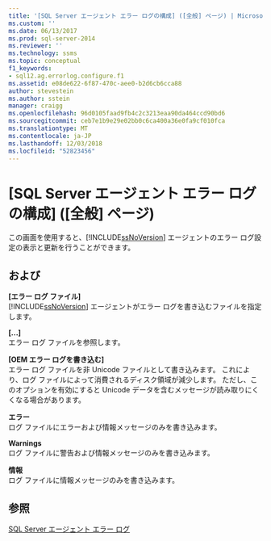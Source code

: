 ```yaml
---
title: '[SQL Server エージェント エラー ログの構成] ([全般] ページ) | Microsoft Docs'
ms.custom: ''
ms.date: 06/13/2017
ms.prod: sql-server-2014
ms.reviewer: ''
ms.technology: ssms
ms.topic: conceptual
f1_keywords:
- sql12.ag.errorlog.configure.f1
ms.assetid: e08de622-6f87-470c-aee0-b2d6cb6cca88
author: stevestein
ms.author: sstein
manager: craigg
ms.openlocfilehash: 96d0105faad9fb4c2c3213eaa90da464ccd90bd6
ms.sourcegitcommit: ceb7e1b9e29e02bb0c6ca400a36e0fa9cf010fca
ms.translationtype: MT
ms.contentlocale: ja-JP
ms.lasthandoff: 12/03/2018
ms.locfileid: "52823456"
---
```

# <a name="configure-sql-server-agent-error-logs-general-page"></a>[SQL Server エージェント エラー ログの構成] ([全般] ページ)
  この画面を使用すると、[!INCLUDE[ssNoVersion](../../includes/ssnoversion-md.md)] エージェントのエラー ログ設定の表示と更新を行うことができます。  
  
## <a name="options"></a>および  
 **[エラー ログ ファイル]**  
 [!INCLUDE[ssNoVersion](../../includes/ssnoversion-md.md)] エージェントがエラー ログを書き込むファイルを指定します。  
  
 **[...]**  
 エラー ログ ファイルを参照します。  
  
 **[OEM エラー ログを書き込む]**  
 エラー ログ ファイルを非 Unicode ファイルとして書き込みます。 これにより、ログ ファイルによって消費されるディスク領域が減少します。 ただし、このオプションを有効にすると Unicode データを含むメッセージが読み取りにくくなる場合があります。  
  
 **エラー**  
 ログ ファイルにエラーおよび情報メッセージのみを書き込みます。  
  
 **Warnings**  
 ログ ファイルに警告および情報メッセージのみを書き込みます。  
  
 **情報**  
 ログ ファイルに情報メッセージのみを書き込みます。  
  
## <a name="see-also"></a>参照  
 [SQL Server エージェント エラー ログ](sql-server-agent-error-log.md)  
  
  
